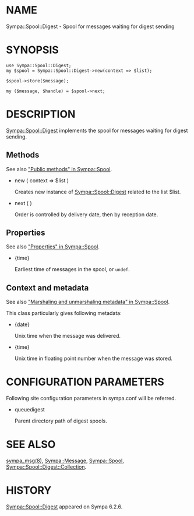 # NAME

Sympa::Spool::Digest - Spool for messages waiting for digest sending

# SYNOPSIS

    use Sympa::Spool::Digest;
    my $spool = Sympa::Spool::Digest->new(context => $list);
    
    $spool->store($message);
    
    my ($message, $handle) = $spool->next;

# DESCRIPTION

[Sympa::Spool::Digest](./Sympa::Spool::Digest.3.md) implements the spool for messages waiting for
digest sending.

## Methods

See also ["Public methods" in Sympa::Spool](./Sympa::Spool.3.md#public-methods).

- new ( context => $list )

    Creates new instance of [Sympa::Spool::Digest](./Sympa::Spool::Digest.3.md) related to the list $list.

- next ( )

    Order is controlled by delivery date, then by reception date.

## Properties

See also ["Properties" in Sympa::Spool](./Sympa::Spool.3.md#properties).

- {time}

    Earliest time of messages in the spool, or `undef`.

## Context and metadata

See also ["Marshaling and unmarshaling metadata" in Sympa::Spool](./Sympa::Spool.3.md#marshaling-and-unmarshaling-metadata).

This class particularly gives following metadata:

- {date}

    Unix time when the message was delivered.

- {time}

    Unix time in floating point number when the message was stored.

# CONFIGURATION PARAMETERS

Following site configuration parameters in sympa.conf will be referred.

- queuedigest

    Parent directory path of digest spools.

# SEE ALSO

[sympa\_msg(8)](./sympa_msg.8.md),
[Sympa::Message](./Sympa::Message.3.md), [Sympa::Spool](./Sympa::Spool.3.md), [Sympa::Spool::Digest::Collection](./Sympa::Spool::Digest::Collection.3.md).

# HISTORY

[Sympa::Spool::Digest](./Sympa::Spool::Digest.3.md) appeared on Sympa 6.2.6.
